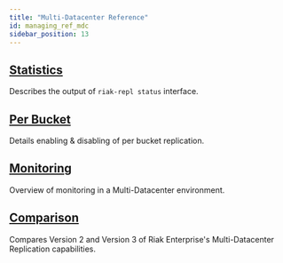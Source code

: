 ```yaml
---
title: "Multi-Datacenter Reference"
id: managing_ref_mdc
sidebar_position: 13
---
```


[ref mdc stats]: ./statistics.md
[ref mdc per bucket]: ./per-bucket-replication.md
[ref mdc monitor]: ./monitoring.md
[ref mdc comparison]: ./comparison.md

## [Statistics][ref mdc stats]

Describes the output of `riak-repl status` interface.

## [Per Bucket][ref mdc per bucket]

Details enabling & disabling of per bucket replication.

## [Monitoring][ref mdc monitor]

Overview of monitoring in a Multi-Datacenter environment.

## [Comparison][ref mdc comparison]

Compares Version 2 and Version 3 of Riak Enterprise's Multi-Datacenter Replication capabilities.
